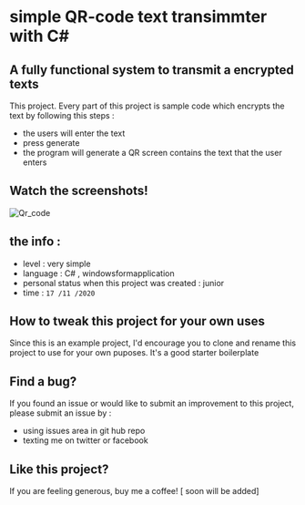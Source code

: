 # simple QR-code text transimmter with C#

## A fully functional system to transmit a encrypted texts
This project. Every part of this project is sample code which encrypts the text by following this steps :
- the users will enter the text
- press generate
- the program will generate a QR screen contains the text that the user enters

## Watch the screenshots!
![Qr_code](https://github.com/ahmed8mansour/QR-code/assets/108304589/2c9b017b-8678-417b-a85c-5d24161a0ce4)


## the info : 
- level : very simple
- language : C# , windowsformapplication
- personal status when this project was created : junior
- time : `17 /11 /2020`
## How to tweak this project for your own uses

Since this is an example project, I'd encourage you to clone and rename this project to use for your own puposes. It's a good starter boilerplate

## Find a bug?

If you found an issue or would like to submit an improvement to this project, please submit an issue by :
* using issues area in git hub repo
* texting me on twitter or facebook

## Like this project?

If you are feeling generous, buy me a coffee! [ soon will be added]
